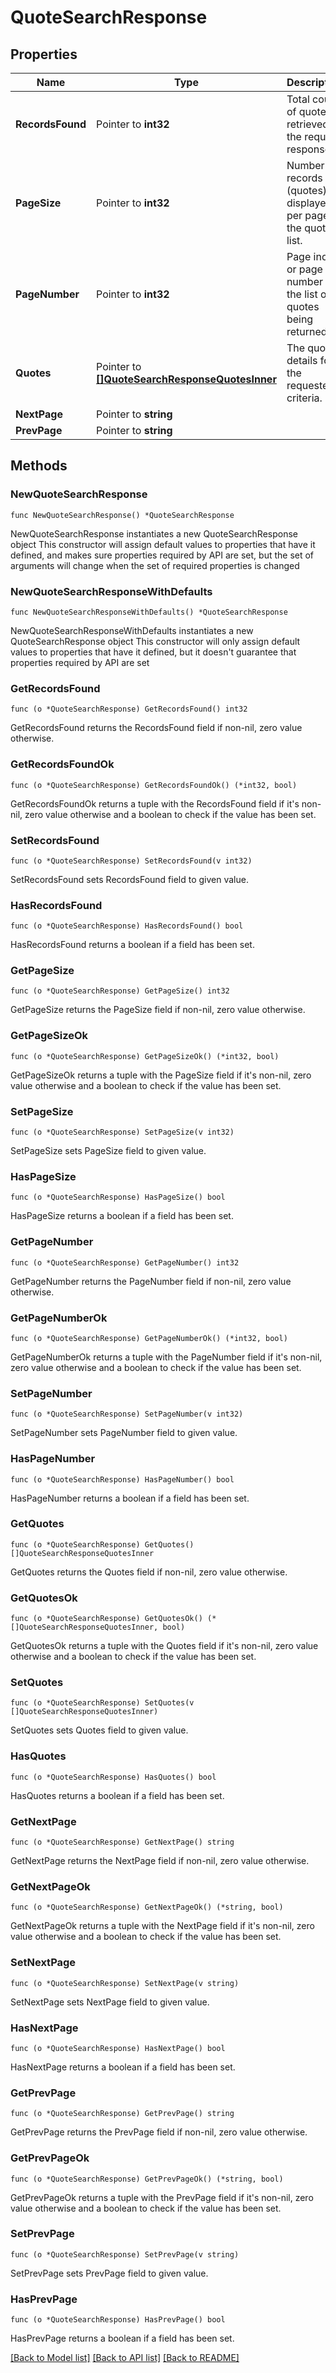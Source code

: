 # QuoteSearchResponse

## Properties

Name | Type | Description | Notes
------------ | ------------- | ------------- | -------------
**RecordsFound** | Pointer to **int32** | Total count of quotes retrieved in the request response. | [optional] 
**PageSize** | Pointer to **int32** | Number of records (quotes) displayed per page in the quote list. | [optional] 
**PageNumber** | Pointer to **int32** | Page index or page number for the list of quotes being returned. | [optional] 
**Quotes** | Pointer to [**[]QuoteSearchResponseQuotesInner**](QuoteSearchResponseQuotesInner.md) | The quote details for the requested criteria. | [optional] 
**NextPage** | Pointer to **string** |  | [optional] 
**PrevPage** | Pointer to **string** |  | [optional] 

## Methods

### NewQuoteSearchResponse

`func NewQuoteSearchResponse() *QuoteSearchResponse`

NewQuoteSearchResponse instantiates a new QuoteSearchResponse object
This constructor will assign default values to properties that have it defined,
and makes sure properties required by API are set, but the set of arguments
will change when the set of required properties is changed

### NewQuoteSearchResponseWithDefaults

`func NewQuoteSearchResponseWithDefaults() *QuoteSearchResponse`

NewQuoteSearchResponseWithDefaults instantiates a new QuoteSearchResponse object
This constructor will only assign default values to properties that have it defined,
but it doesn't guarantee that properties required by API are set

### GetRecordsFound

`func (o *QuoteSearchResponse) GetRecordsFound() int32`

GetRecordsFound returns the RecordsFound field if non-nil, zero value otherwise.

### GetRecordsFoundOk

`func (o *QuoteSearchResponse) GetRecordsFoundOk() (*int32, bool)`

GetRecordsFoundOk returns a tuple with the RecordsFound field if it's non-nil, zero value otherwise
and a boolean to check if the value has been set.

### SetRecordsFound

`func (o *QuoteSearchResponse) SetRecordsFound(v int32)`

SetRecordsFound sets RecordsFound field to given value.

### HasRecordsFound

`func (o *QuoteSearchResponse) HasRecordsFound() bool`

HasRecordsFound returns a boolean if a field has been set.

### GetPageSize

`func (o *QuoteSearchResponse) GetPageSize() int32`

GetPageSize returns the PageSize field if non-nil, zero value otherwise.

### GetPageSizeOk

`func (o *QuoteSearchResponse) GetPageSizeOk() (*int32, bool)`

GetPageSizeOk returns a tuple with the PageSize field if it's non-nil, zero value otherwise
and a boolean to check if the value has been set.

### SetPageSize

`func (o *QuoteSearchResponse) SetPageSize(v int32)`

SetPageSize sets PageSize field to given value.

### HasPageSize

`func (o *QuoteSearchResponse) HasPageSize() bool`

HasPageSize returns a boolean if a field has been set.

### GetPageNumber

`func (o *QuoteSearchResponse) GetPageNumber() int32`

GetPageNumber returns the PageNumber field if non-nil, zero value otherwise.

### GetPageNumberOk

`func (o *QuoteSearchResponse) GetPageNumberOk() (*int32, bool)`

GetPageNumberOk returns a tuple with the PageNumber field if it's non-nil, zero value otherwise
and a boolean to check if the value has been set.

### SetPageNumber

`func (o *QuoteSearchResponse) SetPageNumber(v int32)`

SetPageNumber sets PageNumber field to given value.

### HasPageNumber

`func (o *QuoteSearchResponse) HasPageNumber() bool`

HasPageNumber returns a boolean if a field has been set.

### GetQuotes

`func (o *QuoteSearchResponse) GetQuotes() []QuoteSearchResponseQuotesInner`

GetQuotes returns the Quotes field if non-nil, zero value otherwise.

### GetQuotesOk

`func (o *QuoteSearchResponse) GetQuotesOk() (*[]QuoteSearchResponseQuotesInner, bool)`

GetQuotesOk returns a tuple with the Quotes field if it's non-nil, zero value otherwise
and a boolean to check if the value has been set.

### SetQuotes

`func (o *QuoteSearchResponse) SetQuotes(v []QuoteSearchResponseQuotesInner)`

SetQuotes sets Quotes field to given value.

### HasQuotes

`func (o *QuoteSearchResponse) HasQuotes() bool`

HasQuotes returns a boolean if a field has been set.

### GetNextPage

`func (o *QuoteSearchResponse) GetNextPage() string`

GetNextPage returns the NextPage field if non-nil, zero value otherwise.

### GetNextPageOk

`func (o *QuoteSearchResponse) GetNextPageOk() (*string, bool)`

GetNextPageOk returns a tuple with the NextPage field if it's non-nil, zero value otherwise
and a boolean to check if the value has been set.

### SetNextPage

`func (o *QuoteSearchResponse) SetNextPage(v string)`

SetNextPage sets NextPage field to given value.

### HasNextPage

`func (o *QuoteSearchResponse) HasNextPage() bool`

HasNextPage returns a boolean if a field has been set.

### GetPrevPage

`func (o *QuoteSearchResponse) GetPrevPage() string`

GetPrevPage returns the PrevPage field if non-nil, zero value otherwise.

### GetPrevPageOk

`func (o *QuoteSearchResponse) GetPrevPageOk() (*string, bool)`

GetPrevPageOk returns a tuple with the PrevPage field if it's non-nil, zero value otherwise
and a boolean to check if the value has been set.

### SetPrevPage

`func (o *QuoteSearchResponse) SetPrevPage(v string)`

SetPrevPage sets PrevPage field to given value.

### HasPrevPage

`func (o *QuoteSearchResponse) HasPrevPage() bool`

HasPrevPage returns a boolean if a field has been set.


[[Back to Model list]](../README.md#documentation-for-models) [[Back to API list]](../README.md#documentation-for-api-endpoints) [[Back to README]](../README.md)


